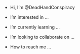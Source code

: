 <!---
DeadHandConspiracy/DeadHandConspiracy is a ✨ special ✨ repository because its `README.md` (this file) appears on your GitHub profile.
You can click the Preview link to take a look at your changes.
--->

- Hi, I’m @DeadHandConspiracy

-  I’m interested in ...

-  I’m currently learning ...

-  I’m looking to collaborate on ...


- How to reach me ...


